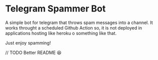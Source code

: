 # Telegram Spammer Bot
A simple bot for telegram that throws spam messages into a channel. It works throught a scheduled Github Action so, it is not deployed in applications hosting like heroku o something like that.

Just enjoy spamming!

// TODO Better README 😆